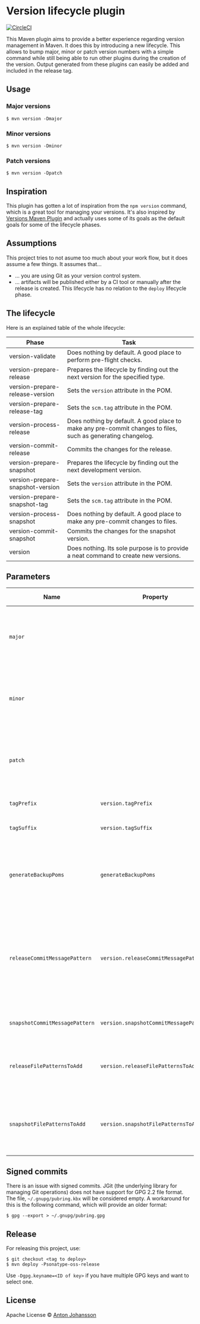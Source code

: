 # Version lifecycle plugin

[![CircleCI](https://img.shields.io/circleci/build/gh/anton-johansson/version-lifecycle-maven-plugin?style=for-the-badge)](https://circleci.com/gh/anton-johansson/version-lifecycle-maven-plugin)

This Maven plugin aims to provide a better experience regarding version management in Maven. It does this by introducing a new lifecycle. This allows to bump major, minor or patch version numbers with a simple command while still being able to run other plugins during the creation of the version. Output generated from these plugins can easily be added and included in the release tag.


## Usage

### Major versions

```shell
$ mvn version -Dmajor
```

### Minor versions

```shell
$ mvn version -Dminor
```

### Patch versions

```shell
$ mvn version -Dpatch
```


## Inspiration

This plugin has gotten a lot of inspiration from the `npm version` command, which is a great tool for managing your versions. It's also inspired by [Versions Maven Plugin](https://www.mojohaus.org/versions-maven-plugin/) and actually uses some of its goals as the default goals for some of the lifecycle phases.


## Assumptions

This project tries to not asume too much about your work flow, but it does assume a few things. It assumes that...

* ... you are using Git as your version control system.
* ... artifacts will be published either by a CI tool or manually after the release is created. This lifecycle has no relation to the `deploy` lifecycle phase.


## The lifecycle

Here is an explained table of the whole lifecycle:

| Phase                            | Task                                                                                                          |
| -------------------------------- | ------------------------------------------------------------------------------------------------------------- |
| version-validate                 | Does nothing by default. A good place to perform pre-flight checks.                                           |
| version-prepare-release          | Prepares the lifecycle by finding out the next version for the specified type.                                |
| version-prepare-release-version  | Sets the `version` attribute in the POM.                                                                      |
| version-prepare-release-tag      | Sets the `scm.tag` attribute in the POM.                                                                      |
| version-process-release          | Does nothing by default. A good place to make any pre-commit changes to files, such as generating changelog.  |
| version-commit-release           | Commits the changes for the release.                                                                          |
| version-prepare-snapshot         | Prepares the lifecycle by finding out the next development version.                                           |
| version-prepare-snapshot-version | Sets the `version` attribute in the POM.                                                                      |
| version-prepare-snapshot-tag     | Sets the `scm.tag` attribute in the POM.                                                                      |
| version-process-snapshot         | Does nothing by default. A good place to make any pre-commit changes to files.                                |
| version-commit-snapshot          | Commits the changes for the snapshot version.                                                                 |
| version                          | Does nothing. Its sole purpose is to provide a neat command to create new versions.                           |


## Parameters

| Name                           | Property                               | Default value                                  | Description                                                                                                          |
| ------------------------------ | -------------------------------------- | ---------------------------------------------- | -------------------------------------------------------------------------------------------------------------------- |
| `major`                        |                                        |                                                | Triggers a major version bump. Mutually exclusive with `minor` and `patch`.                                          |
| `minor`                        |                                        |                                                | Triggers a major version bump. Mutually exclusive with `major` and `patch`.                                          |
| `patch`                        |                                        |                                                | Triggers a major version bump. Mutually exclusive with `major` and `minor`.                                          |
| `tagPrefix`                    | `version.tagPrefix`                    | `v`                                            | The prefix for release tags.                                                                                         |
| `tagSuffix`                    | `version.tagSuffix`                    |                                                | The suffix for release tags.                                                                                         |
| `generateBackupPoms`           | `generateBackupPoms`                   | `false`                                        | Indicates whether or not to generate backup POMs when changes are made.                                              |
| `releaseCommitMessagePattern`  | `version.releaseCommitMessagePattern`  | `[version]`                                    | The commit message to use for releases. The placeholder `[version]` will be replaced with the actual version number. |
| `snapshotCommitMessagePattern` | `version.snapshotCommitMessagePattern` | `Preparing for the next development iteration` | The commit message to use for snapshots.                                                                             |
| `releaseFilePatternsToAdd`     | `version.releaseFilePatternsToAdd`     | `.`                                            | File patterns to add to the Git index before committing the release.                                                 |
| `snapshotFilePatternsToAdd`    | `version.snapshotFilePatternsToAdd`    | `.`                                            | File patterns to add to the Git index before committing the snapshot.                                                |


## Signed commits

There is an issue with signed commits. JGit (the underlying library for managing Git operations) does not have support for GPG 2.2 file format. The file, `~/.gnupg/pubring.kbx` will be considered empty. A workaround for this is the following command, which will provide an older format:

```shell
$ gpg --export > ~/.gnupg/pubring.gpg
```


## Release

For releasing this project, use:

```shell
$ git checkout <tag to deploy>
$ mvn deploy -Psonatype-oss-release
```

Use `-Dgpg.keyname=<ID of key>` if you have multiple GPG keys and want to select one.


## License

Apache License © [Anton Johansson](https://anton-johansson.com)
